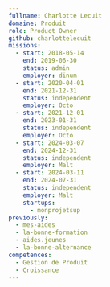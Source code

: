 ```yaml
---
fullname: Charlotte Lecuit
domaine: Produit
role: Product Owner
github: charlottelecuit
missions:
  - start: 2018-05-14
    end: 2019-06-30
    status: admin
    employer: dinum
  - start: 2020-04-01
    end: 2021-12-31
    status: independent
    employer: Octo
  - start: 2021-12-01
    end: 2023-01-31
    status: independent
    employer: Octo
  - start: 2024-03-07
    end: 2024-12-31
    status: independent
    employer: Malt
  - start: 2024-03-11
    end: 2024-07-31
    status: independent
    employer: Malt
    startups:
      - monprojetsup
previously:
  - mes-aides
  - la-bonne-formation
  - aides.jeunes
  - la-bonne-alternance
competences:
  - Gestion de Produit
  - Croissance
---
```

